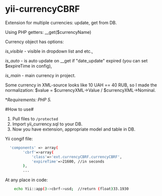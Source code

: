 yii-currencyCBRF
========
Extension for multiple currencies: update, get from DB. 

Using PHP getters: __get($currencyName)
 
Currency object has options:

*is_visible* - visible in dropdown list and etc.,

*is_auto* - is auto update on __get if "date_update" expired (you can set $expireTime in config),

*is_main* - main currency in project.

Some currency in XML-source looks like 10 UAH == 40 RUB, so I made the normalization:  $value = $currencyXML->Value / $currencyXML->Nominal.


**Requirements: PHP 5.*

#How to use#
1. Pull files to `/protected`
2. Import yii_currency.sql to your DB.
3. Now you have extension, appropriate model and table in DB.

Yii congif file:
```bash
  'components' => array(
        'cbrf'=>array(
            'class'=>'ext.currencyCBRF.currencyCBRF',
            'expireTime'=>21600, //in seconds
        ),
        ...
```
At any place in code:
```bash
    echo Yii::app()->cbrf->usd;  //return (float)33.1930
```